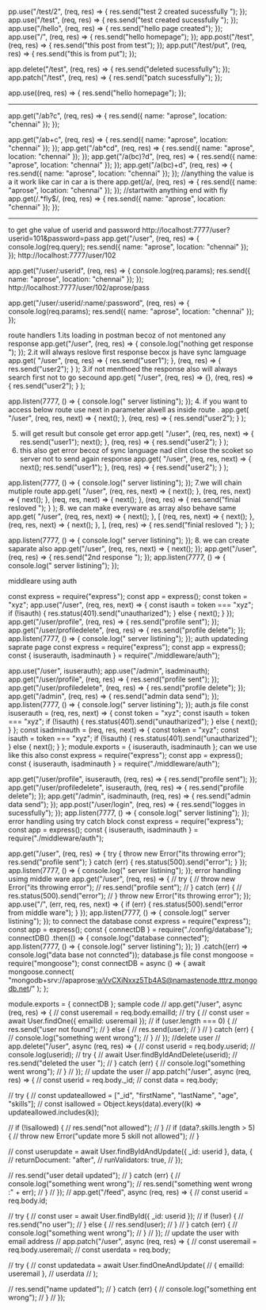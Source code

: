 pp.use("/test/2", (req, res) => {
res.send("test 2 created sucessfully ");
});
app.use("/test", (req, res) => {
res.send("test created sucessfully ");
});
app.use("/hello", (req, res) => {
res.send("hello page created");
});
app.use("/", (req, res) => {
res.send("hello homepage");
});
app.post("/test", (req, res) => {
res.send("this post from test");
});
app.put("/test/put", (req, res) => {
res.send("this is from put");
});

app.delete("/test", (req, res) => {
res.send("deleted sucessfully");
});
app.patch("/test", (req, res) => {
res.send("patch sucessfully");
});

app.use((req, res) => {
res.send("hello homepage");
});

---

app.get("/ab?c", (req, res) => {
res.send({ name: "aprose", location: "chennai" });
});

app.get("/ab+c", (req, res) => {
res.send({ name: "aprose", location: "chennai" });
});
app.get("/ab\*cd", (req, res) => {
res.send({ name: "aprose", location: "chennai" });
});
app.get("/a(bc)?d", (req, res) => {
res.send({ name: "aprose", location: "chennai" });
});
app.get("/a(bc)+d", (req, res) => {
res.send({ name: "aprose", location: "chennai" });
});
//anything the value is a it work like car in car a is there
app.get(/a/, (req, res) => {
res.send({ name: "aprose", location: "chennai" });
});
//startwith anything end with fly
app.get(/.\*fly$/, (req, res) => {
res.send({ name: "aprose", location: "chennai" });
});

---

to get ghe value of userid and password
http://localhost:7777/user?userid=101&password=pass
app.get("/user", (req, res) => {
console.log(req.query);
res.send({ name: "aprose", location: "chennai" });
});
http://localhost:7777/user/102

app.get("/user/:userid", (req, res) => {
console.log(req.params);
res.send({ name: "aprose", location: "chennai" });
});
http://localhost:7777/user/102/aprose/pass

app.get("/user/:userid/:name/:password", (req, res) => {
console.log(req.params);
res.send({ name: "aprose", location: "chennai" });
});

route handlers
1.its loading in postman becoz of not mentoned any response
app.get("/user", (req, res) => {
console.log("nothing get response ");
});
2.it will always reslove first response becox js have sync lamguage
app.get(
"/user",
(req, res) => {
res.send("user1");
},
(req, res) => {
res.send("user2");
}
);
3.if not menthoed the response also will always search first not to go secound
app.get(
"/user",
(req, res) => {},
(req, res) => {
res.send("user2");
}
);

app.listen(7777, () => {
console.log(" server listining");
}); 4. if you want to access below route use next in parameter alwell as inside route .
app.get(
"/user",
(req, res, next) => {
next();
},
(req, res) => {
res.send("user2");
}
);

5. will get result but console get error
   app.get(
   "/user",
   (req, res, next) => {
   res.send("user1");
   next();
   },
   (req, res) => {
   res.send("user2");
   }
   );
6. this also get error becoz of sync language nad clint close the scoket so server not to send again response
   app.get(
   "/user",
   (req, res, next) => {
   next();
   res.send("user1");
   },
   (req, res) => {
   res.send("user2");
   }
   );

app.listen(7777, () => {
console.log(" server listining");
});
7.we will chain mutiple route
app.get(
"/user",
(req, res, next) => {
next();
},
(req, res, next) => {
next();
},
(req, res, next) => {
next();
},
(req, res) => {
res.send("finial resloved ");
}
); 8. we can make everyware as array also behave same
app.get(
"/user",
(req, res, next) => {
next();
},
[
(req, res, next) => {
next();
},
(req, res, next) => {
next();
},
],
(req, res) => {
res.send("finial resloved ");
}
);

app.listen(7777, () => {
console.log(" server listining");
}); 8. we can create saparate also
app.get("/user", (req, res, next) => {
next();
});
app.get("/user", (req, res) => {
res.send("2nd response ");
});
app.listen(7777, () => {
console.log(" server listining");
});

middleare using auth

const express = require("express");
const app = express();
const token = "xyz";
app.use("/user", (req, res, next) => {
const isauth = token === "xyz";
if (!isauth) {
res.status(401).send("unautharized");
} else {
next();
}
});
app.get("/user/profile", (req, res) => {
res.send("profile sent");
});
app.get("/user/profiledelete", (req, res) => {
res.send("profile delete");
});
app.listen(7777, () => {
console.log(" server listining");
});
auth updateding saprate page
const express = require("express");
const app = express();
const { isuserauth, isadminauth } = require("./middleware/auth");

app.use("/user", isuserauth);
app.use("/admin", isadminauth);
app.get("/user/profile", (req, res) => {
res.send("profile sent");
});
app.get("/user/profiledelete", (req, res) => {
res.send("profile delete");
});
app.get("/admin", (req, res) => {
res.send("admin data send");
});
app.listen(7777, () => {
console.log(" server listining");
});
auth.js file
const isuserauth = (req, res, next) => {
const token = "xyz";
const isauth = token === "xyz";
if (!isauth) {
res.status(401).send("unautharized");
} else {
next();
}
};
const isadminauth = (req, res, next) => {
const token = "xyz";
const isauth = token === "xyz";
if (!isauth) {
res.status(401).send("unautharized");
} else {
next();
}
};
module.exports = { isuserauth, isadminauth };
can we use like this also
const express = require("express");
const app = express();
const { isuserauth, isadminauth } = require("./middleware/auth");

app.get("/user/profile", isuserauth, (req, res) => {
res.send("profile sent");
});
app.get("/user/profiledelete", isuserauth, (req, res) => {
res.send("profile delete");
});
app.get("/admin", isadminauth, (req, res) => {
res.send("admin data send");
});
app.post("/user/login", (req, res) => {
res.send("logges in sucessfully");
});
app.listen(7777, () => {
console.log(" server listining");
});
error handling using try catch block
const express = require("express");
const app = express();
const { isuserauth, isadminauth } = require("./middleware/auth");

app.get("/user", (req, res) => {
try {
throw new Error("its throwing error");
res.send("profile sent");
} catch (err) {
res.status(500).send("error");
}
});
app.listen(7777, () => {
console.log(" server listining");
});
error handling usimg middle ware
app.get("/user", (req, res) => {
// try {
// throw new Error("its throwing error");
// res.send("profile sent");
// } catch (err) {
// res.status(500).send("error");
// }
throw new Error("its throwing error");
});
app.use("/", (err, req, res, next) => {
if (err) {
res.status(500).send("error from middle ware");
}
});
app.listen(7777, () => {
console.log(" server listining");
});
to connect the database
const express = require("express");
const app = express();
const { connectDB } = require("./config/database");
connectDB()
.then(() => {
console.log("database connected");
app.listen(7777, () => {
console.log(" server listining");
});
})
.catch((err) => console.log("data base not conncted"));
database.js file
const mongoose = require("mongoose");
const connectDB = async () => {
await mongoose.connect(
"mongodb+srv://apaprose:wVvCXiNxxz5Tb4AS@namastenode.tttrz.mongodb.net/"
);
};

module.exports = { connectDB };
sample code
// app.get("/user", async (req, res) => {
// const useremail = req.body.emailId;
// try {
// const user = await User.findOne({ emailId: useremail });
// if (user.length === 0) {
// res.send("user not found");
// } else {
// res.send(user);
// }
// } catch (err) {
// console.log("something went wrong");
// }
// });
//delete user
// app.delete("/user", async (req, res) => {
// const userid = req.body.userid;
// console.log(userid);
// try {
// await User.findByIdAndDelete(userid);
// res.send("deleted the user ");
// } catch (err) {
// console.log("something went wrong");
// }
// });
// update the user
// app.patch("/user", async (req, res) => {
// const userid = req.body.\_id;
// const data = req.body;

// try {
// const updateallowed = ["_id", "firstName", "lastName", "age", "skills"];
// const isallowed = Object.keys(data).every((k) => updateallowed.includes(k));

// if (!isallowed) {
// res.send("not allowed");
// }
// if (data?.skills.length > 5) {
// throw new Error("update more 5 skill not allowed");
// }

// const userupdate = await User.findByIdAndUpdate({ \_id: userid }, data, {
// returnDocument: "after",
// runValidators: true,
// });

// res.send("user detail updated");
// } catch (err) {
// console.log("something went wrong");
// res.send("something went wrong :" + err);
// }
// });
// app.get("/feed", async (req, res) => {
// const userid = req.body.id;

// try {
// const user = await User.findById({ \_id: userid });
// if (!user) {
// res.send("no user");
// } else {
// res.send(user);
// }
// } catch (err) {
// console.log("something went wrong");
// }
// });
// update the user with email address
// app.patch("/user", async (req, res) => {
// const useremail = req.body.useremail;
// const userdata = req.body;

// try {
// const updatedata = await User.findOneAndUpdate(
// { emailId: useremail },
// userdata
// );

// res.send("name updated");
// } catch (err) {
// console.log("something ent wrong");
// }
// });
